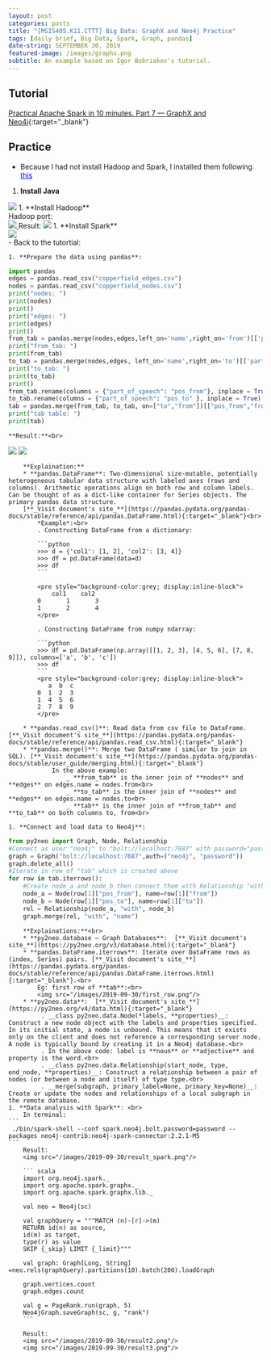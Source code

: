 ```yaml
---
layout: post
categories: posts
title: "[MSIS405.K11.CTTT] Big Data: GraphX and Neo4j Practice"
tags: [daily brief, Big Data, Spark, Graph, pandas]
date-string: SEPTEMBER 30, 2019
featured-image: /images/graphx.png
subtitle: An example based on Igor Bobriakov's tutorial.
---
```


## Tutorial
[Practical Apache Spark in 10 minutes. Part 7 — GraphX and Neo4j](https://medium.com/data-science-school/practical-apache-spark-in-10-minutes-part-7-graphx-and-neo4j-b6b01cffa4fd){:target="_blank"}
## Practice
- Because I had not install Hadoop and Spark, I installed them following <a style="color:blue;" href="https://medium.com/data-science-school/practical-apache-spark-in-10-minutes-part-1-ubuntu-installation-f69bbb17ee9d" target="_blank">this</a>
1. **Install Java**<br>
<img src="/images/2019-09-30/java_version.png">
1. **Install Hadoop**<br>
Hadoop port:<br>
<a href="https://stackoverflow.com/questions/22855232/default-namenode-port-of-hdfs-is-50070-but-i-have-come-across-at-some-places-802" target="_blank">
<img src="/images/2019-09-30/hadoop_port.png">
</a>
Result:
<img src="/images/2019-09-30/hadoop_test.png">
1. **Install Spark**<br>
<img src="/images/2019-09-30/spark_res.png"><br>
- Back to the tutortial:

    1. **Prepare the data using pandas**:
``` python
import pandas
edges = pandas.read_csv("copperfield_edges.csv")
nodes = pandas.read_csv("copperfield_nodes.csv")
print("nodes: ")
print(nodes)
print()
print("edges: ")
print(edges)
print()
from_tab = pandas.merge(nodes,edges,left_on='name',right_on='from')[['part_of_speech','from','to']]
print("from_tab: ")
print(from_tab)
to_tab = pandas.merge(nodes,edges, left_on='name',right_on='to')[['part_of_speech','to','from']]
print("to_tab: ")
print(to_tab)
print()
from_tab.rename(columns = {"part_of_speech": "pos_from"}, inplace = True)
to_tab.rename(columns = {"part_of_speech": "pos_to" }, inplace = True)
tab = pandas.merge(from_tab, to_tab, on=["to","from"])[["pos_from","from","pos_to","to"]]
print("tab table: ")
print(tab)
```
    **Result:**<br>
<img src="/images/2019-09-30/node_edge.png"/>
<img src="/images/2019-09-30/tab_table.png"/>

        **Explaination:**
        * **pandas.DataFrame**: Two-dimensional size-mutable, potentially heterogeneous tabular data structure with labeled axes (rows and columns). Arithmetic operations align on both row and column labels. Can be thought of as a dict-like container for Series objects. The primary pandas data structure.
        [**_Visit document's site_**](https://pandas.pydata.org/pandas-docs/stable/reference/api/pandas.DataFrame.html){:target="_blank"}<br>
            *Example*:<br>
            . Constructing DataFrame from a dictionary:

            ```python
            >>> d = {'col1': [1, 2], 'col2': [3, 4]}
            >>> df = pd.DataFrame(data=d)
            >>> df
            ```

            <pre style="background-color:grey; display:inline-block">
                col1    col2
            0       1       3
            1       2       4       
            </pre>

            . Constructing DataFrame from numpy ndarray:

            ```python
            >>> df = pd.DataFrame(np.array([[1, 2, 3], [4, 5, 6], [7, 8, 9]]), columns=['a', 'b', 'c'])
            >>> df
            ``` 
            <pre style="background-color:grey; display:inline-block">
               a  b  c  
            0  1  2  3  
            1  4  5  6  
            2  7  8  9  
            </pre>

        * **pandas.read_csv()**: Read data from csv file to DataFrame. [**_Visit document's site_**](https://pandas.pydata.org/pandas-docs/stable/reference/api/pandas.read_csv.html){:target="_blank"}
        * **pandas.merge()**: Merge two DataFrame ( similar to join in SQL). [**_Visit document's site_**](https://pandas.pydata.org/pandas-docs/stable/user_guide/merging.html){:target="_blank"}    
                In the above example:              
                    _ **from_tab** is the inner join of **nodes** and **edges** on edges.name = nodes.from<br>
                    _ **to_tab** is the inner join of **nodes** and **edges** on edges.name = nodes.to<br>
                    _ **tab** is the inner join of **from_tab** and **to_tab** on both columns to, from<br>
                   
    1. **Connect and load data to Neo4j**:
``` python
from py2neo import Graph, Node, Relationship
#Connect as user "neo4j" to "bolt://localhost:7687" with password="password"
graph = Graph("bolt://localhost:7687",auth=("neo4j", "password"))
graph.delete_all()
#Iterate in row of "tab" which is created above
for row in tab.iterrows():
    #Create node_a and node_b then connect them with Relationship "with"
    node_a = Node(row[1]["pos_from"], name=row[1]["from"])
    node_b = Node(row[1]["pos_to"], name=row[1]["to"])
    rel = Relationship(node_a, "with", node_b)
    graph.merge(rel, "with", "name")
```
        **Explainations:**<br>
        * **py2neo.database – Graph Databases**:  [**_Visit document's site_**](https://py2neo.org/v3/database.html){:target="_blank"}
        * **pandas.DataFrame.iterrows**: Iterate over DataFrame rows as (index, Series) pairs. [**_Visit document's site_**](https://pandas.pydata.org/pandas-docs/stable/reference/api/pandas.DataFrame.iterrows.html){:target="_blank"}.<br>
            Eg: first row of **tab**:<br>
            <img src="/images/2019-09-30/first_row.png"/>
        * **py2neo.data**:  [**_Visit document's site_**](https://py2neo.org/v4/data.html){:target="_blank"}             
             . __class py2neo.data.Node(*labels, **properties)__: Construct a new node object with the labels and properties specified. In its initial state, a node is unbound. This means that it exists only on the client and does not reference a corresponding server node. A node is typically bound by creating it in a Neo4j database.<br>
             . In the above code: label is **noun** or **adjective** and property is the word.<br>
             . __class py2neo.data.Relationship(start_node, type, end_node, **properties)__: Construct a relationship between a pair of nodes (or between a node and itself) of type type.<br>
             . __merge(subgraph, primary_label=None, primary_key=None)__: Create or update the nodes and relationships of a local subgraph in the remote database.
    1. **Data analysis with Spark**: <br>
        In terminal:
    ```
     ./bin/spark-shell --conf spark.neo4j.bolt.password=password --packages neo4j-contrib:neo4j-spark-connector:2.2.1-M5
    ```
        Result:
        <img src="/images/2019-09-30/result_spark.png"/>

        ``` scala
        import org.neo4j.spark._
        import org.apache.spark.graphx._
        import org.apache.spark.graphx.lib._

        val neo = Neo4j(sc)

        val graphQuery = """MATCH (n)-[r]->(m)
        RETURN id(n) as source,
        id(m) as target,
        type(r) as value
        SKIP {_skip} LIMIT {_limit}"""

        val graph: Graph[Long, String] =neo.rels(graphQuery).partitions(10).batch(200).loadGraph

        graph.vertices.count
        graph.edges.count

        val g = PageRank.run(graph, 5)
        Neo4jGraph.saveGraph(sc, g, "rank")
        ```

        Result:
        <img src="/images/2019-09-30/result2.png"/>
        <img src="/images/2019-09-30/result3.png"/>

            

              

